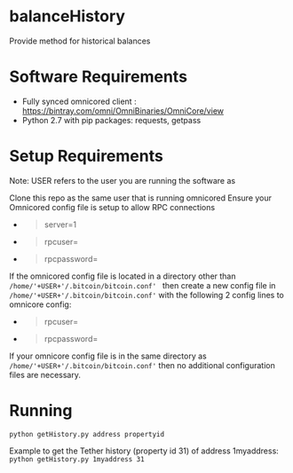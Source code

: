# balanceHistory
Provide method for historical balances

# Software Requirements
* Fully synced omnicored client : https://bintray.com/omni/OmniBinaries/OmniCore/view
* Python 2.7 with pip packages: requests, getpass

# Setup Requirements
Note: USER refers to the user you are running the software as

Clone this repo as the same user that is running omnicored
Ensure your Omnicored config file is setup to allow RPC connections 
* > server=1
* > rpcuser=
* > rpcpassword=

If the omnicored config file is located in a directory other than `/home/'+USER+'/.bitcoin/bitcoin.conf' `
then create a new config file in `/home/'+USER+'/.bitcoin/bitcoin.conf'` with the following 2 config lines to omnicore config:
* > rpcuser=
* > rpcpassword=

If your omnicore config file is in the same directory as `/home/'+USER+'/.bitcoin/bitcoin.conf'`
then no additional configuration files are necessary. 

# Running
`python getHistory.py address propertyid`

Example to get the Tether history (property id 31) of address 1myaddress:
`python getHistory.py 1myaddress 31`


